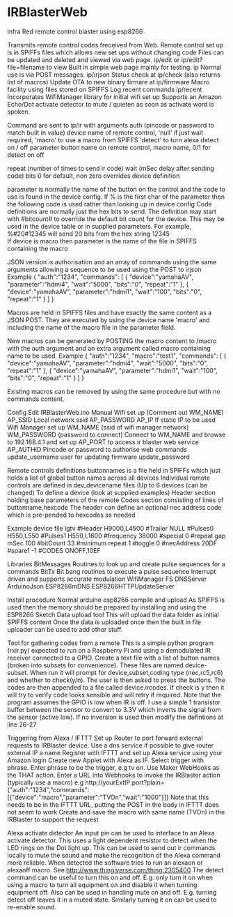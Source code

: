 # IRBlasterWeb
Infra Red remote control blaster using esp8266

Transmits remote control codes freceived from Web.
Remote control set up is in SPIFFs files which allows new set ups without changing code
Files can be updated and deleted and viewed via web page. ip/edit or ip/edit?file=filename to view
Built in simple web page mainly for testing. ip
Normal use is via POST messages. ip/irjson
Status check at ip/check (also returns list of macros)
Update OTA to new binary firmare at ip/firmware
Macro facility using files stored on SPIFFS
Log recent commands ip/recent
Incorporates WifiManager library for initial wifi set up
Supports an Amazon Echo/Dot activate detector to mute / quieten as soon as activate word is spoken.

Command are sent to ip/ir with arguments
  auth (pincode or password to match built in value)
  device
      name of remote control,
	  'null' if just wait required,
	  'macro' to use a macro from SPIFFS
	  'detect' to turn alexa detect on / off
  parameter
      button name on remote control,
	  macro name,
	  0/1 for detect on off
      
  repeat (number of times to send ir code)
  wait (mSec delay after sending code)
  bits 0 for default, non zero overrides device definition
  
  parameter is normally the name of the button on the control and the code to use is found in the device config.
    If % is the first char of the parameter then the following code is used rather than looking up in device config
	Code definitions are normally just the hex bits to send. The definition may start with #bitcount# to override the
    default bit count for the device. This may be used in the device table or in supplied parameters. For example,
    %#20#12345 will send 20 bits from the hex string 12345	
	If device is macro then parameter is the name of the file in SPIFFS containing the macro
  
JSON version is authorisation and an array of commands using the same arguments allowing a sequence to be used using the POST to irjson
	Example
{
	"auth":"1234",
	"commands": [
		{
			"device":"yamahaAV",
			"parameter":"hdmi4",
			"wait":"5000",
			"bits":"0",
			"repeat":"1"
		},
		{
			"device":"yamahaAV",
			"parameter":"hdmi1",
			"wait":"100",
			"bits":"0",
			"repeat":"1"
		}
	]
}

Macros are held in SPIFFS files and have exactly the same content as a JSON POST. They are executed by using the device name 'macro'
and including the name of the macro file in the parameter field.

New macros can be generated by POSTING the macro content to /macro with the auth argument and an extra argument called macro containing name to be used.
Example
{
	"auth":"1234",
	"macro":"test1",
	"commands": [
		{
			"device":"yamahaAV",
			"parameter":"hdmi4",
			"wait":"5000",
			"bits":"0",
			"repeat":"1"
		},
		{
			"device":"yamahaAV",
			"parameter":"hdmi1",
			"wait":"100",
			"bits":"0",
			"repeat":"1"
		}
	]
}

Existing macros can be removed by using the same procedure but with no commands content.

Config
  Edit IRBlasterWeb.ino
	Manual Wifi set up (Comment out WM_NAME)
      AP_SSID Local network ssid
	  AP_PASSWORD 
	  AP_IP If static IP to be used
	Wifi Manager set up
	  WM_NAME (ssid of wifi manager network)
	  WM_PASSWORD (password to connect)
	  Connect to WM_NAME and browse to 192.168.4.1 and set up
	AP_PORT to access ir blaster web service
	AP_AUTHID Pincode or password to authorise web commands
	update_username user for updating firmware
	update_password
	
Remote controls definitions
  buttonnames is a file held in SPIFFs which just holds a list of global button names across all devices
  Individual remote controls are defined in dev_devicename files (Up to 6 devices (can be changed)
  To define a device (look at supplied examples)
    Header section holding base parameters of the remote
	Codes section consisting of lines of buttonname,hexcode
		The header can define an optional nec address code which is pre-pended to hexcodes as needed

Example device file
	lgtv
	#Header
	H9000,L4500
	#Trailer
	NULL
	#Pulses0
	H550,L550
	#Pulses1
	H550,L1600
	#frequency
	38000
	#special
	0
	#repeat gap mSec
	100
	#bitCount
	33
	#minimum repeat
	1
	#toggle
	0
	#necAddress
	20DF
	#spare1
	-1
	#CODES
	ONOFF,10EF	
	
Libraries
  BitMessages Routines to look up and create pulse sequences for a commands
  BitTx Bit bang routines to execute a pulse sequence
    Interrupt driven and supports accurate modulation
  WifiManager
  FS
  DNSServer
  ArduinoJson
  ESP8266mDNS
  ESP8266HTTPUpdateServer
	
Install procedure
	Normal arduino esp8266 compile and upload
	As SPIFFS is used then the memory should be prepared by installing and using the ESP8266 Sketch Data upload tool
	This will upload the data folder as initial SPIFFS content
	Once the data is uploaded once then the built in file uploader can be used to add other stuff.
	
Tool for gathering codes from a remote
  This is a simple python program (rxir.py) expected to run on a Raspberry Pi and using a demodulated IR receiver connected to a GPIO.
  Create a text file with a list of button names (broken into subsets for convenience). These files are named device-subset. When
  run it will prompt for device,subset,coding type (nec,rc5,rc6) and whether to check(y/n). The user is then asked to press the buttons. 
  The codes are then appended to a file called device.ircodes. If check is y then it will try to verify code looks sensible and will retry if required.
  Note that the program assumes the GPIO is low when IR is off. I use a simple 1 transistor buffer between the sensor to convert to 3.3V
  which inverts the signal from the sensor (active low). If no inversion is used then modify the defintions at line 26-27
  
Triggering from Alexa / IFTTT
  Set up Router to port forward external requests to IRBlaster device. Use a dns service if possible to give router external IP a name
  Register with IFTTT and set up Alexa service using your Amazon login
  Create new Applet with Alexa as IF. Select trigger with phrase. Enter phrase to be the trigger, e.g tv on.
  Use Maker WebHooks as the THAT action.
  Enter a URL into Webhooks to invoke the IRBlaster action (typically use a macro) e.g
    http://yourExtIP:port?plain={"auth":"1234","commands":[{"device":"macro","parameter":"TVOn","wait":"1000"}]}
    Note that this needs to be in the IFTTT URL, putting the POST in the body in IFTTT does not seem to work
  Create and save the macro with same name (TVOn) in the IRBlaster to support the request
  
Alexa activate detector
  An input pin can be used to interface to an Alexa activate detector. This uses a light dependent resistor to detect when the LED rings on
  the Dot light up. This can be used to send out ir commands locally to mute the sound and make the recognition of the Alexa command more reliable.
  When detected the software tries to run an alexaon or alexaoff macro. See http://www.thingiverse.com/thing:2305400
  The detect command can be useful to turn this on and off. E.g. only turn it on when using a macro to turn all equipment on and disable it
  when turning equipment off. Also can be used in handling mute on and off. E.g. turning detect off leaves it in a muted state. Similarly turning it on can
  be used to re-enable sound.
	
  
	

